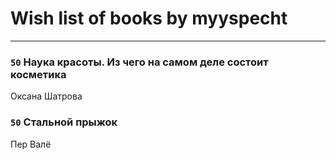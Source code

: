 # Wish list of books by myyspecht
---

### `50` Наука красоты. Из чего на самом деле состоит косметика
Оксана Шатрова

### `50` Стальной прыжок
Пер Валё

